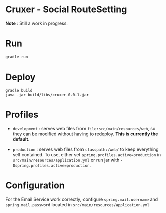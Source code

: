 Cruxer - Social RouteSetting
============================
**Note** : Still a work in progress.

Run
===
```
gradle run
```

Deploy
======
```
gradle build
java -jar build/libs/cruxer-0.0.1.jar
```

Profiles
========
- `development` : serves web files from `file:src/main/resources/web`, so they can be modified without
having to redeploy. **This is currently the default.**

- `production` : serves web files from `classpath:/web/` to keep everything self contained. To use, either
set `spring.profiles.active=production` in `src/main/resources/application.yml` or run jar with
`-Dspring.profiles.active=production`.

Configuration
=============
For the Email Service work correctly, configure `spring.mail.username` and `spring.mail.password` located in `src/main/resources/application.yml`